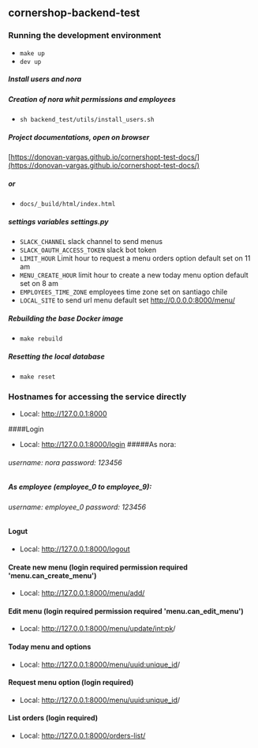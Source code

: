 ## cornershop-backend-test


### Running the development environment

* `make up`
* `dev up`

##### Install users and nora
##### Creation of nora whit permissions and employees
* `sh backend_test/utils/install_users.sh`

##### Project documentations, open on browser
[https://donovan-vargas.github.io/cornershopt-test-docs/](https://donovan-vargas.github.io/cornershopt-test-docs/)
##### or
* `docs/_build/html/index.html`
##### settings variables settings.py 
* `SLACK_CHANNEL` slack channel to send menus
* `SLACK_OAUTH_ACCESS_TOKEN` slack bot token
* `LIMIT_HOUR` Limit hour to request a menu orders option default set on 11 am
* `MENU_CREATE_HOUR` limit hour to create a new today menu option default set on 8 am
* `EMPLOYEES_TIME_ZONE` employees time zone set on santiago chile
* `LOCAL_SITE` to send url menu default set http://0.0.0.0:8000/menu/
##### Rebuilding the base Docker image

* `make rebuild`

##### Resetting the local database

* `make reset`

### Hostnames for accessing the service directly

* Local: http://127.0.0.1:8000

####Login
* Local: http://127.0.0.1:8000/login
#####As nora:
###### username: nora password: 123456
##### As employee (employee_0 to employee_9):
###### username: employee_0 password: 123456
#### Logut
* Local: http://127.0.0.1:8000/logout
#### Create new menu (login required permission required 'menu.can_create_menu')
* Local: http://127.0.0.1:8000/menu/add/
#### Edit menu (login required permission required 'menu.can_edit_menu')
* Local: http://127.0.0.1:8000/menu/update/<int:pk>/
#### Today menu and options
* Local: http://127.0.0.1:8000/menu/<uuid:unique_id>/
#### Request menu option (login required)
* Local: http://127.0.0.1:8000/menu/<uuid:unique_id>/
#### List orders (login required)
* Local: http://127.0.0.1:8000/orders-list/
